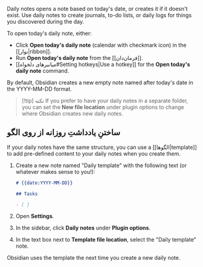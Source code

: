 Daily notes opens a note based on today's date, or creates it if it doesn't exist. Use daily notes to create journals, to-do lists, or daily logs for things you discovered during the day.

To open today's daily note, either:

- Click **Open today's daily note** (calendar with checkmark icon) in the [[نوار|ribbon]].
- Run **Open today's daily note** from the [[فرمان‌دان]].
- [[میانبرهای دلخواه#Setting hotkeys|Use a hotkey]] for the **Open today's daily note** command.

By default, Obsidian creates a new empty note named after today's date in the YYYY-MM-DD format.

> [!tip] نکته
> If you prefer to have your daily notes in a separate folder, you can set the **New file location** under plugin options to change where Obsidian creates new daily notes.

## ساختنِ یادداشتِ روزانه از روی الگو

If your daily notes have the same structure, you can use a [[الگوها|template]] to add pre-defined content to your daily notes when you create them.

1. Create a new note named "Daily template" with the following text (or whatever makes sense to you!):

   ```md
   # {{date:YYYY-MM-DD}}

   ## Tasks

   - [ ]
   ```

2. Open **Settings**.
3. In the sidebar, click **Daily notes** under **Plugin options**.
4. In the text box next to **Template file location**, select the "Daily template" note.

Obsidian uses the template the next time you create a new daily note.
